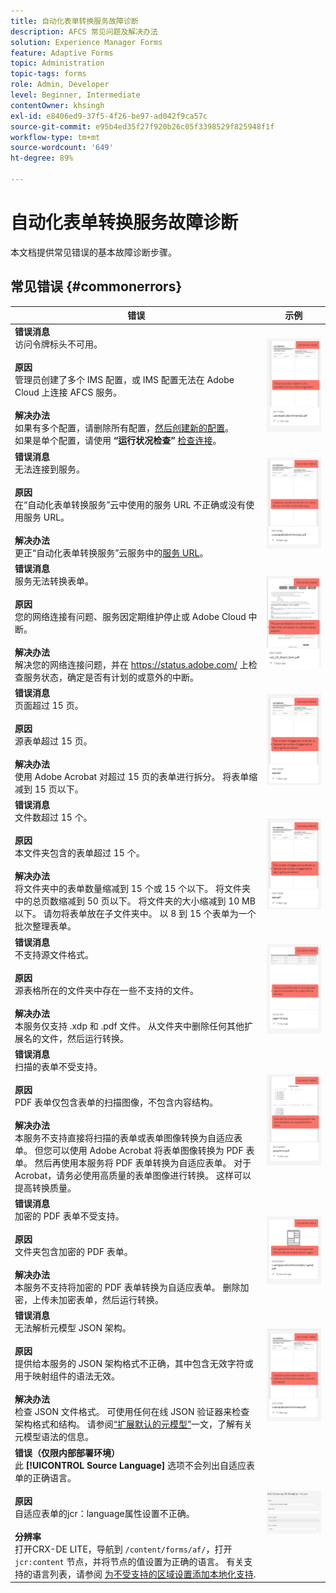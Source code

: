 ```yaml
---
title: 自动化表单转换服务故障诊断
description: AFCS 常见问题及解决办法
solution: Experience Manager Forms
feature: Adaptive Forms
topic: Administration
topic-tags: forms
role: Admin, Developer
level: Beginner, Intermediate
contentOwner: khsingh
exl-id: e8406ed9-37f5-4f26-be97-ad042f9ca57c
source-git-commit: e95b4ed35f27f920b26c05f3398529f825948f1f
workflow-type: tm+mt
source-wordcount: '649'
ht-degree: 89%

---
```


# 自动化表单转换服务故障诊断

本文档提供常见错误的基本故障诊断步骤。

<!--The article provides information on installation, configuration and administration issues that may arise in an Automated Forms Conversion Service production environment. -->

## 常见错误 {#commonerrors}

| 错误 | 示例 |
|--- |--- |
| **错误消息** <br>访问令牌标头不可用。<br><br> **原因** <br>管理员创建了多个 IMS 配置，或 IMS 配置无法在 Adobe Cloud 上连接 AFCS 服务。 <br><br>**解决办法** <br>如果有多个配置，请删除所有配置，[然后创建新的配置](configure-service.md#obtainpubliccertificates)。 <br>如果是单个配置，请使用 **“运行状况检查”** [检查连接](configure-service.md#createintegrationoption)。 | ![访问令牌标头不可用](assets/invalid-ims-configurations.png) |
| **错误消息** <br>无法连接到服务。  <br><br>**原因** <br>在“自动化表单转换服务”云中使用的服务 URL 不正确或没有使用服务 URL。 <br><br>**解决办法** <br>更正“自动化表单转换服务”云服务中的[服务 URL](configure-service.md#configure-the-cloud-service)。 | ![无法连接到服务。](assets/wrong-service-url-configured.png) |
| **错误消息** <br>服务无法转换表单。  <br><br>**原因** <br>您的网络连接有问题、服务因定期维护停止或 Adobe Cloud 中断。 <br><br>**解决办法** <br>解决您的网络连接问题，并在 https://status.adobe.com/ 上检查服务状态，确定是否有计划的或意外的中断。 | ![无法连接到服务。](assets/conversion-failure.png) |
| **错误消息** <br>页面超过 15 页。  <br><br>**原因** <br>源表单超过 15 页。  <br><br>**解决办法** <br>使用 Adobe Acrobat 对超过 15 页的表单进行拆分。 将表单缩减到 15 页以下。 | ![无法连接到服务。](assets/number-of-pages.png) |
| **错误消息** <br>文件数超过 15 个。  <br><br>**原因** <br>  本文件夹包含的表单超过 15 个。 <br><br>**解决办法** <br>将文件夹中的表单数量缩减到 15 个或 15 个以下。 将文件夹中的总页数缩减到 50 页以下。 将文件夹的大小缩减到 10 MB 以下。 请勿将表单放在子文件夹中。 以 8 到 15 个表单为一个批次整理表单。 | ![无法连接到服务。](assets/number-of-pages.png) |
| **错误消息** <br>不支持源文件格式。  <br><br>**原因** <br>源表格所在的文件夹中存在一些不支持的文件。 <br><br>**解决办法** <br>本服务仅支持 .xdp 和 .pdf 文件。 从文件夹中删除任何其他扩展名的文件，然后运行转换。 | ![无法连接到服务。](assets/unsupported-file-formats.png) |
| **错误消息** <br>扫描的表单不受支持。  <br><br>**原因** <br>PDF 表单仅包含表单的扫描图像，不包含内容结构。 <br><br>**解决办法** <br>本服务不支持直接将扫描的表单或表单图像转换为自适应表单。 但您可以使用 Adobe Acrobat 将表单图像转换为 PDF 表单。 然后再使用本服务将 PDF 表单转换为自适应表单。 对于 Acrobat，请务必使用高质量的表单图像进行转换。 这样可以提高转换质量。 | ![无法连接到服务。](assets/scanned-forms-error.png) |
| **错误消息** <br>加密的 PDF 表单不受支持。  <br><br>**原因** <br>文件夹包含加密的 PDF 表单。 <br><br>**解决办法** <br>本服务不支持将加密的 PDF 表单转换为自适应表单。 删除加密，上传未加密表单，然后运行转换。 | ![无法连接到服务。](assets/secured-pdf-form.png) |
| **错误消息** <br>无法解析元模型 JSON 架构。  <br><br>**原因** <br>提供给本服务的 JSON 架构格式不正确，其中包含无效字符或用于映射组件的语法无效。  <br><br>**解决办法** <br>检查 JSON 文件格式。 可使用任何在线 JSON 验证器来检查架构格式和结构。 请参阅[“扩展默认的元模型”](extending-the-default-meta-model.md)一文，了解有关元模型语法的信息。 | ![无法连接到服务。](assets/invalid-meta-model-schema.png) |
| **错误（仅限内部部署环境）** <br> 此 **[!UICONTROL Source Language]** 选项不会列出自适应表单的正确语言。 <br><br>**原因** <br> 自适应表单的jcr：language属性设置不正确。  <br><br>**分辨率** <br> 打开CRX-DE LITE，导航到 `/content/forms/af/`，打开 `jcr:content` 节点，并将节点的值设置为正确的语言。 有关支持的语言列表，请参阅 [为不受支持的区域设置添加本地化支持](https://experienceleague.adobe.com/docs/experience-manager-65/forms/manage-administer-aem-forms/supporting-new-language-localization.html#add-localization-support-for-non-supported-locales). | ![无法连接到服务。](assets/aem-forms-translation-project-language-unavailable.png) |

<!--

<table>
<thead>
<tr>
<th>Error</th>
<th>Example</th>
</tr>
</thead>
<tbody>
<tr>
<td><strong>Error Message</strong> <p> The access token header is not available. </p><br><strong>Reason</strong> <br> An administrator has created multiple IMS configurations or IMS configuration is not able to reach AFCS service on Adobe Cloud. <br><br><strong>Resolution</strong> <br> If there are multiple configurations, delete all the configurations and <a href="configure-service.md#obtainpubliccertificates">create a new configuration</a>. <br> If there is a single configuration, use <strong> Health Check </strong> to <a href="configure-service.md#createintegrationoption">check connectivity</a>.</td>
<td><img alt="The access token header is not available" src="assets/invalid-ims-configuration.png" /></td>
</tr>
<tr>
<td><strong>Error Message</strong> <br> Unable to connect to the service.  <br><br><strong>Reason</strong> <br> Incorrect service URL or no service URL is mentioned in Automated Forms Conversion Service cloud services. <br><br><strong>Resolution</strong> <br> Correct <a href="configure-service.md#configure-the-cloud-service">Service URL</a> in Automated Forms Conversion Service Cloud services.</td>
<td><img alt="Unable to connect to the service." src="assets/wrong-endpoint-configured.png" /></td>
</tr>
<tr>
<td><strong>Error Message</strong> <br> The service failed to convert the form.  <br><br><strong>Reason</strong> <br> Network connectivity issues at your end, the service is down due to scheduled maintenance, or outage on Adobe Cloud. <br><br><strong>Resolution</strong> <br> Resolve network connectivity issues at your end and check the status of the service on <a href="https://status.adobe.com/">https://status.adobe.com/</a> for a planned or unplanned outage.</td>
<td><img alt="The service failed to convert the form." src="assets/service-failure.png" /></td>
</tr>
<tr>
<td><strong>Error Message</strong> <br> The number of pages is more than 15.  <br><br><strong>Reason</strong> <br> The source form is more than 15 pages long.  <br><br><strong>Resolution</strong> <br> Use Adobe Acrobat to split forms with more than 15 pages. Bring the number of pages in a form to less than 15.</td>
<td><img alt="The number of pages is more than 15." src="assets/number-of-pages.png" /></td>
</tr>
<tr>
<td><strong>Error Message</strong> <br> The number of files is more than 15.  <br><br><strong>Reason</strong> <br>  The folder contains more than 15 forms. <br><br><strong>Resolution</strong> <br> Bring the number of forms in a folder to less than or equal to 15. Bring the total number of pages in a folder less than 50. Bring the size of the folder to less than 10 MB. Do not keep forms in a sub-folder. Organize source forms into a batch of 8-15 forms.</td>
<td><img alt="The number of files is more than 15." src="assets/number-of-pages.png" /></td>
</tr>
<tr>
<td><strong>Error Message</strong> <br> The source file format is not supported.  <br><br><strong>Reason</strong> <br> The folder containing source forms have some unsupported files. <br><br><strong>Resolution</strong> <br> The service supports only .xdp and .pdf files. Remove files with any other extension from the folder and run the conversion.</td>
<td><img alt="The source file format is not supported." src="assets/unsupported-file-formats.png" /></td>
</tr>
<tr>
<td><strong>Error Message</strong> <br> Scanned forms are not supported.  <br><br><strong>Reason</strong> <br> The PDF form contains only scanned images of the form and contains no content structure. <br><br><strong>Resolution</strong> <br> The service does not support converting scanned forms or an image of a form to an adaptive out-of-the-box. However, you use Adobe Acrobat to convert the image of a form to a PDF Form. Then, use the service to convert the PDF Form to an adaptive form. Always use a high-quality image of the form for conversion in Acrobat. It improves the quality of the conversion.</td>
<td><img alt="Scanned forms are not supported." src="assets/scanned-forms-error.png" /></td>
</tr>
<tr>
<td><strong>Error Message</strong> <br> Encrypted PDF form is not supported.  <br><br><strong>Reason</strong> <br> The folder contains encrypted PDF forms. <br><br><strong>Resolution</strong> <br> The service does not support converting an encrypted PDF form to an adaptive form. Remove the encryption, upload the non-encrypted form, and run the conversion.</td>
<td><img alt="Encrypted PDF form is not supported." src="assets/secured-pdf-form.png" /></td>
</tr>
<tr>
<td><strong>Error Message</strong> <br> Unable to parse meta-model JSON schema.  <br><br><strong>Reason</strong> <br> The JSON schema supplied to the service is not properly formatted, contains invalid characters, or uses invalid syntax to map components.  <br><br><strong>Resolution</strong> <br> Check the formatting of the JSON file. You can use any online JSON validator to check the formatting and structure of the schema. See, <a href="extending-the-default-meta-model.md">Extend the default meta-model</a> article for information on meta-model syntax.</td>
<td><img alt="Unable to parse meta-model JSON schema" src="assets/invalid-meta-model-schema.png" /></td>
</tr>
</tbody>
</table>
-->
